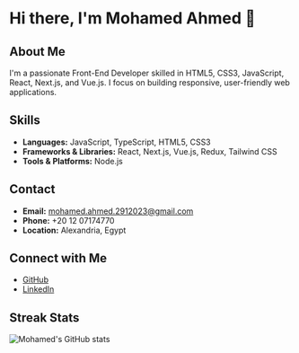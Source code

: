 # Hi there, I'm Mohamed Ahmed 👋

## About Me
I'm a passionate Front-End Developer skilled in HTML5, CSS3, JavaScript, React, Next.js, and Vue.js. I focus on building responsive, user-friendly web applications.
## Skills
- **Languages:** JavaScript, TypeScript, HTML5, CSS3
- **Frameworks & Libraries:** React, Next.js, Vue.js, Redux, Tailwind CSS
- **Tools & Platforms:** Node.js

## Contact
- **Email:** mohamed.ahmed.2912023@gmail.com
- **Phone:** +20 12 07174770
- **Location:** Alexandria, Egypt

## Connect with Me
- [GitHub](https://github.com/Genesis-o-0)
- [LinkedIn](https://www.linkedin.com/in/your-profile-link)

## Streak Stats
![Mohamed's GitHub stats](https://github-readme-streak-stats.herokuapp.com/?user=genesis-o-0&)
